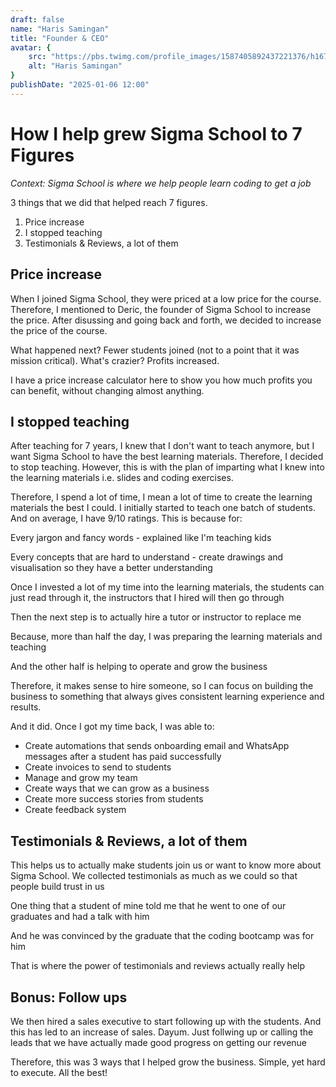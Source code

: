 ```yaml
---
draft: false
name: "Haris Samingan"
title: "Founder & CEO"
avatar: {
    src: "https://pbs.twimg.com/profile_images/1587405892437221376/h167Jlb2_400x400.jpg",
    alt: "Haris Samingan"
}
publishDate: "2025-01-06 12:00"
---
```



# How I help grew Sigma School to 7 Figures

_Context: Sigma School is where we help people learn coding to get a job_

3 things that we did that helped reach 7 figures.

1. Price increase
2. I stopped teaching
3. Testimonials & Reviews, a lot of them

## Price increase

When I joined Sigma School, they were priced at a low price for the course. Therefore, I mentioned to Deric, the founder of Sigma School to increase the price. After disussing and going back and forth, we decided to increase the price of the course.

What happened next? Fewer students joined (not to a point that it was mission critical). What's crazier? Profits increased.

I have a price increase calculator here to show you how much profits you can benefit, without changing almost anything. 

## I stopped teaching

After teaching for 7 years, I knew that I don't want to teach anymore, but I want Sigma School to have the best learning materials. Therefore, I decided to stop teaching. However, this is with the plan of imparting what I knew into the learning materials i.e. slides and coding exercises.

Therefore, I spend a lot of time, I mean a lot of time to create the learning materials the best I could. I initially started to teach one batch of students. And on average, I have 9/10 ratings. This is because for:

Every jargon and fancy words - explained like I'm teaching kids

Every concepts that are hard to understand - create drawings and visualisation so they have a better understanding

Once I invested a lot of my time into the learning materials, the students can just read through it, the instructors that I hired will then go through

Then the next step is to actually hire a tutor or instructor to replace me

Because, more than half the day, I was preparing the learning materials and teaching

And the other half is helping to operate and grow the business

Therefore, it makes sense to hire someone, so I can focus on building the business to something that always gives consistent learning experience and results.

And it did. Once I got my time back, I was able to:

- Create automations that sends onboarding email and WhatsApp messages after a student has paid successfully
- Create invoices to send to students 
- Manage and grow my team
- Create ways that we can grow as a business
- Create more success stories from students
- Create feedback system

## Testimonials & Reviews, a lot of them

This helps us to actually make students join us or want to know more about Sigma School. We collected testimonials as much as we could so that people build trust in us

One thing that a student of mine told me that he went to one of our graduates and had a talk with him

And he was convinced by the graduate that the coding bootcamp was for him

That is where the power of testimonials and reviews actually really help

## Bonus: Follow ups

We then hired a sales executive to start following up with the students. And this has led to an increase of sales. Dayum. Just follwing up or calling the leads that we have actually made good progress on getting our revenue

Therefore, this was 3 ways that I helped grow the business. Simple, yet hard to execute. All the best!